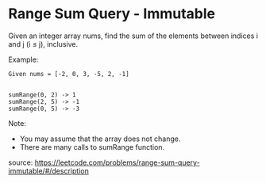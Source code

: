 # Range Sum Query - Immutable

Given an integer array nums, find the sum of the elements between indices i and j (i ≤ j), inclusive.

Example:
```
Given nums = [-2, 0, 3, -5, 2, -1]


sumRange(0, 2) -> 1
sumRange(2, 5) -> -1
sumRange(0, 5) -> -3
```

Note:

 * You may assume that the array does not change.
 * There are many calls to sumRange function.

source: https://leetcode.com/problems/range-sum-query-immutable/#/description
